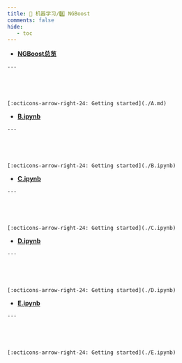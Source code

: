 ```yaml
---
title: 👺 机器学习/8️⃣ NGBoost
comments: false
hide:
   - toc
---
```


<div class="grid cards index-info" markdown>

-    __[NGBoost总览](./A.md)__

	---

	

	

	[:octicons-arrow-right-24: Getting started](./A.md)

-    __[B.ipynb](./B.ipynb)__

	---

	

	

	[:octicons-arrow-right-24: Getting started](./B.ipynb)

-    __[C.ipynb](./C.ipynb)__

	---

	

	

	[:octicons-arrow-right-24: Getting started](./C.ipynb)

-    __[D.ipynb](./D.ipynb)__

	---

	

	

	[:octicons-arrow-right-24: Getting started](./D.ipynb)

-    __[E.ipynb](./E.ipynb)__

	---

	

	

	[:octicons-arrow-right-24: Getting started](./E.ipynb)

</div>